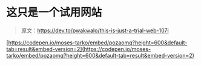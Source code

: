 # 这只是一个试用网站

> 原文：<https://dev.to/pwakwalo/this-is-just-a-trial-web-107l>

[https://codepen.io/moses-tarko/embed/pozaomq?height=600&default-tab=result&embed-version=2](https://codepen.io/moses-tarko/embed/pozaomq?height=600&default-tab=result&embed-version=2)
